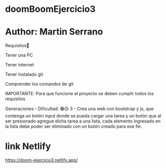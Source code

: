 # doomBoomEjercicio3
 
# Author: Martin Serrano

 Requisitos👀
 
 Tener una PC
 
 Tener internet
 
 Tener instalado git 
 
 Comprender los comandos de git
 
 IMPORTANTE: Para que funcione el proyecto se deben cumplir todos los requisitos

 Generaciones - Dificultad:  🟢🟡
3 - Crea una web con bootstrap y js, que contenga un botón input donde se pueda cargar una tarea y un botón que al ser presionado agregue dicha tarea a una lista, cada elemento ingresado en la lista debe poder ser eliminado con un botón creado para ese fin. 


 # link Netlify
https://doom-ejercicio3.netlify.app/
